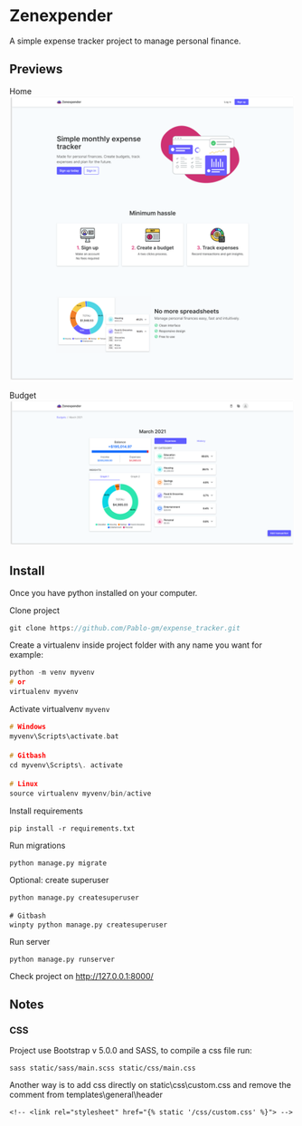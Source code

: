 # Zenexpender
A simple expense tracker project to manage personal finance.

## Previews
Home
![Home preview](/preview/home.png)

Budget
![Budget preview](/preview/budget.png)

## Install
Once you have python installed on your computer.

Clone project
```c
git clone https://github.com/Pablo-gm/expense_tracker.git
```

Create a virtualenv inside project folder with any name you want for example:
```c
python -m venv myvenv
# or
virtualenv myvenv
```

Activate virtualvenv `myvenv`
```c
# Windows
myvenv\Scripts\activate.bat 

# Gitbash
cd myvenv\Scripts\. activate

# Linux
source virtualenv myvenv/bin/active
```

Install requirements
```
pip install -r requirements.txt
```

Run migrations
```
python manage.py migrate
```

Optional: create superuser
```
python manage.py createsuperuser

# Gitbash
winpty python manage.py createsuperuser
```

Run server
```
python manage.py runserver
```

Check project on http://127.0.0.1:8000/

## Notes

### CSS
Project use Bootstrap v 5.0.0 and SASS, to compile a css file run:
```
sass static/sass/main.scss static/css/main.css
```

Another way is to add css directly on static\css\custom.css and remove the comment from templates\general\header
```
<!-- <link rel="stylesheet" href="{% static '/css/custom.css' %}"> -->
```
